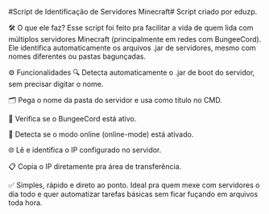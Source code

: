#Script de Identificação de Servidores Minecraft#
Script criado por eduzp.

🛠️ O que ele faz?
Esse script foi feito pra facilitar a vida de quem lida com múltiplos servidores Minecraft (principalmente em redes com BungeeCord). Ele identifica automaticamente os arquivos .jar de servidores, mesmo com nomes diferentes ou pastas bagunçadas.

⚙️ Funcionalidades
🔍 Detecta automaticamente o .jar de boot do servidor, sem precisar digitar o nome.

🗂️ Pega o nome da pasta do servidor e usa como título no CMD.

🔁 Verifica se o BungeeCord está ativo.

🔐 Detecta se o modo online (online-mode) está ativado.

🌐 Lê e identifica o IP configurado no servidor.

📋 Copia o IP diretamente pra área de transferência.

✅ Simples, rápido e direto ao ponto.
Ideal pra quem mexe com servidores o dia todo e quer automatizar tarefas básicas sem ficar fuçando em arquivos toda hora.
